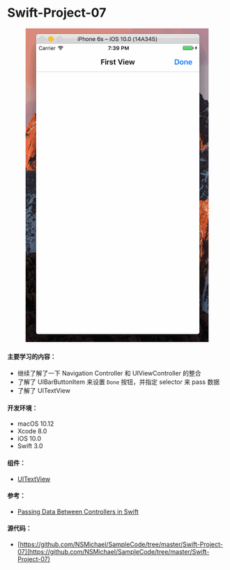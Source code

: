 Swift-Project-07
============

<div align=center>
<img src="../Images/Swift-Project-07.gif" width="420" height="720" />
</div>

#### 主要学习的内容：
- 继续了解了一下 Navigation Controller 和 UIViewController 的整合
- 了解了 UIBarButtonItem 来设置 `Done` 按钮，并指定 selector 来 pass 数据
- 了解了 UITextView

#### 开发环境：
- macOS 10.12
- Xcode 8.0
- iOS 10.0
- Swift 3.0

#### 组件：
- [UITextView](https://developer.apple.com/reference/uikit/uitextview)

#### 参考：
- [Passing Data Between Controllers in Swift](https://code.tutsplus.com/tutorials/ios-sdk-passing-data-between-controllers-in-swift--cms-27151)

#### 源代码：
- [https://github.com/NSMichael/SampleCode/tree/master/Swift-Project-07](https://github.com/NSMichael/SampleCode/tree/master/Swift-Project-07)